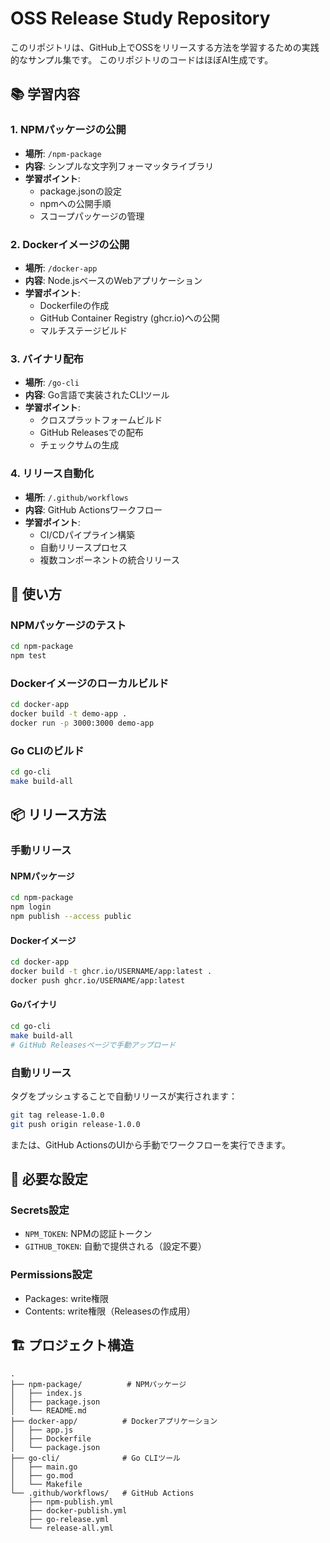 # OSS Release Study Repository

このリポジトリは、GitHub上でOSSをリリースする方法を学習するための実践的なサンプル集です。
このリポジトリのコードはほぼAI生成です。

## 📚 学習内容

### 1. NPMパッケージの公開
- **場所**: `/npm-package`
- **内容**: シンプルな文字列フォーマッタライブラリ
- **学習ポイント**:
  - package.jsonの設定
  - npmへの公開手順
  - スコープパッケージの管理

### 2. Dockerイメージの公開
- **場所**: `/docker-app`
- **内容**: Node.jsベースのWebアプリケーション
- **学習ポイント**:
  - Dockerfileの作成
  - GitHub Container Registry (ghcr.io)への公開
  - マルチステージビルド

### 3. バイナリ配布
- **場所**: `/go-cli`
- **内容**: Go言語で実装されたCLIツール
- **学習ポイント**:
  - クロスプラットフォームビルド
  - GitHub Releasesでの配布
  - チェックサムの生成

### 4. リリース自動化
- **場所**: `/.github/workflows`
- **内容**: GitHub Actionsワークフロー
- **学習ポイント**:
  - CI/CDパイプライン構築
  - 自動リリースプロセス
  - 複数コンポーネントの統合リリース

## 🚀 使い方

### NPMパッケージのテスト
```bash
cd npm-package
npm test
```

### Dockerイメージのローカルビルド
```bash
cd docker-app
docker build -t demo-app .
docker run -p 3000:3000 demo-app
```

### Go CLIのビルド
```bash
cd go-cli
make build-all
```

## 📦 リリース方法

### 手動リリース

#### NPMパッケージ
```bash
cd npm-package
npm login
npm publish --access public
```

#### Dockerイメージ
```bash
cd docker-app
docker build -t ghcr.io/USERNAME/app:latest .
docker push ghcr.io/USERNAME/app:latest
```

#### Goバイナリ
```bash
cd go-cli
make build-all
# GitHub Releasesページで手動アップロード
```

### 自動リリース

タグをプッシュすることで自動リリースが実行されます：

```bash
git tag release-1.0.0
git push origin release-1.0.0
```

または、GitHub ActionsのUIから手動でワークフローを実行できます。

## 📝 必要な設定

### Secrets設定
- `NPM_TOKEN`: NPMの認証トークン
- `GITHUB_TOKEN`: 自動で提供される（設定不要）

### Permissions設定
- Packages: write権限
- Contents: write権限（Releasesの作成用）

## 🏗️ プロジェクト構造

```
.
├── npm-package/          # NPMパッケージ
│   ├── index.js
│   ├── package.json
│   └── README.md
├── docker-app/          # Dockerアプリケーション
│   ├── app.js
│   ├── Dockerfile
│   └── package.json
├── go-cli/              # Go CLIツール
│   ├── main.go
│   ├── go.mod
│   └── Makefile
└── .github/workflows/   # GitHub Actions
    ├── npm-publish.yml
    ├── docker-publish.yml
    ├── go-release.yml
    └── release-all.yml
```
